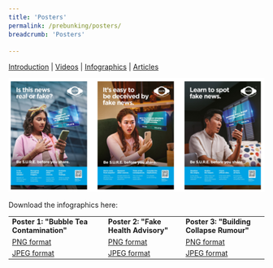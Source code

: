 ```yaml
---
title: 'Posters'
permalink: /prebunking/posters/
breadcrumb: 'Posters'

---
```


[Introduction](/prebunking/introduction/)  |   [Videos](/prebunking/videos/)  |  [Infographics](/prebunking/posters/)  |  [Articles](/prebunking/writeups/) 

![](../images/prebunking-infographics-thmb.png)

Download the infographics here:

<table>
<tr><td><b>Poster 1: "Bubble Tea Contamination"</b></td>
	<td><b>Poster 2: "Fake Health Advisory"</b></td>
    <td><b>Poster 3: "Building Collapse Rumour"</b></td></tr>
<tr><td><a href="https://go.gov.sg/a9nb3u">PNG format</a></td>
	<td><a href="https://go.gov.sg/0wa1w7">PNG format</a></td>
    <td><a href="https://go.gov.sg/pfh5wg">PNG format</a></td></tr>
<tr><td><a href="https://go.gov.sg/8i0v8s">JPEG format</a></td>
	<td><a href="https://go.gov.sg/wz21wm">JPEG format</a></td>
    <td><a href="https://go.gov.sg/jgg943">JPEG format</a></td></tr></table>
